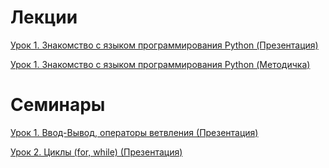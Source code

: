 # Лекции
 
[Урок 1. Знакомство с языком программирования Python (Презентация)](https://drive.google.com/file/d/1JUz1pPZiQtH6f3dG3QRuJ7A4UyODcNEt/view?usp=sharing)

[Урок 1. Знакомство с языком программирования Python (Методичка)](https://drive.google.com/file/d/14KldwbF9ZEBPGXb654uR2bUc5EnT8R0E/view?usp=sharing)
# Семинары

[Урок 1. Ввод-Вывод, операторы ветвления (Презентация)](https://drive.google.com/file/d/1vtq5Lm54iQsKKvs8BOxPZsT6Vg0TO9YS/view?usp=sharing)

[Урок 2. Циклы (for, while) (Презентация)](<https://drive.google.com/file/d/1_JlpgbwdTl1_3g3y2_S0ZKS7tN54Rznr/view?usp=sharing>)

